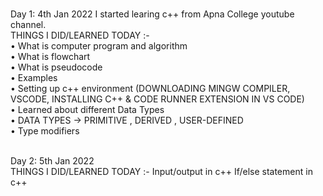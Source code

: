 <br>Day 1: 4th Jan 2022
I started learing c++ from Apna College youtube channel.<br>
THINGS I DID/LEARNED TODAY :- <br>
• What is computer program and algorithm<br>
• What is flowchart<br>
• What is pseudocode<br>
• Examples<br>
• Setting up c++ environment (DOWNLOADING MINGW COMPILER, VSCODE, INSTALLING C++ & CODE RUNNER EXTENSION IN VS CODE)<br>
• Learned about different Data Types<br>
• DATA TYPES -> PRIMITIVE , DERIVED , USER-DEFINED<br>
• Type modifiers<br>

<br>Day 2: 5th Jan 2022<br>
THINGS I DID/LEARNED TODAY :-
Input/output in c++
If/else statement in c++
